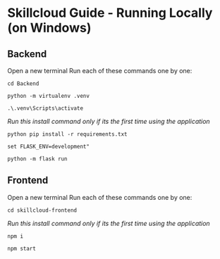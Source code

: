 # Skillcloud Guide - Running Locally (on Windows)

## Backend
Open a new terminal
Run each of these commands one by one:
```
cd Backend
```
```
python -m virtualenv .venv
```
```
.\.venv\Scripts\activate
```
*Run this install command only if its the first time using the application*
```
python pip install -r requirements.txt
```
```
set FLASK_ENV=development"
```
```
python -m flask run
```

## Frontend 
Open a new terminal
Run each of these commands one by one:
```
cd skillcloud-frontend
```
*Run this install command only if its the first time using the application*
```
npm i
```
```
npm start
```

